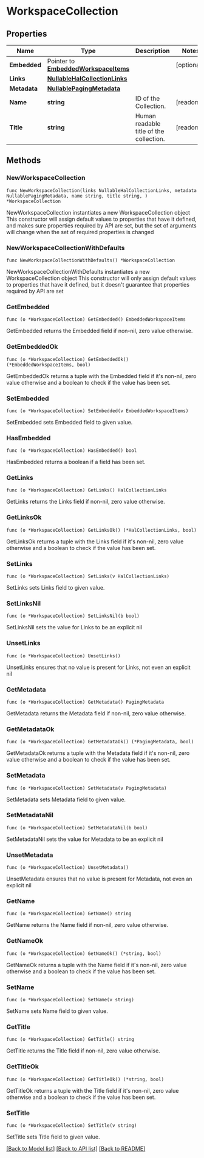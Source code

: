<!--
Copyright (C) 2020-2022 Arm Limited or its affiliates and Contributors. All rights reserved.
SPDX-License-Identifier: Apache-2.0
-->
# WorkspaceCollection

## Properties

Name | Type | Description | Notes
------------ | ------------- | ------------- | -------------
**Embedded** | Pointer to [**EmbeddedWorkspaceItems**](EmbeddedWorkspaceItems.md) |  | [optional] 
**Links** | [**NullableHalCollectionLinks**](HalCollectionLinks.md) |  | 
**Metadata** | [**NullablePagingMetadata**](PagingMetadata.md) |  | 
**Name** | **string** | ID of the Collection. | [readonly] 
**Title** | **string** | Human readable title of the collection. | [readonly] 

## Methods

### NewWorkspaceCollection

`func NewWorkspaceCollection(links NullableHalCollectionLinks, metadata NullablePagingMetadata, name string, title string, ) *WorkspaceCollection`

NewWorkspaceCollection instantiates a new WorkspaceCollection object
This constructor will assign default values to properties that have it defined,
and makes sure properties required by API are set, but the set of arguments
will change when the set of required properties is changed

### NewWorkspaceCollectionWithDefaults

`func NewWorkspaceCollectionWithDefaults() *WorkspaceCollection`

NewWorkspaceCollectionWithDefaults instantiates a new WorkspaceCollection object
This constructor will only assign default values to properties that have it defined,
but it doesn't guarantee that properties required by API are set

### GetEmbedded

`func (o *WorkspaceCollection) GetEmbedded() EmbeddedWorkspaceItems`

GetEmbedded returns the Embedded field if non-nil, zero value otherwise.

### GetEmbeddedOk

`func (o *WorkspaceCollection) GetEmbeddedOk() (*EmbeddedWorkspaceItems, bool)`

GetEmbeddedOk returns a tuple with the Embedded field if it's non-nil, zero value otherwise
and a boolean to check if the value has been set.

### SetEmbedded

`func (o *WorkspaceCollection) SetEmbedded(v EmbeddedWorkspaceItems)`

SetEmbedded sets Embedded field to given value.

### HasEmbedded

`func (o *WorkspaceCollection) HasEmbedded() bool`

HasEmbedded returns a boolean if a field has been set.

### GetLinks

`func (o *WorkspaceCollection) GetLinks() HalCollectionLinks`

GetLinks returns the Links field if non-nil, zero value otherwise.

### GetLinksOk

`func (o *WorkspaceCollection) GetLinksOk() (*HalCollectionLinks, bool)`

GetLinksOk returns a tuple with the Links field if it's non-nil, zero value otherwise
and a boolean to check if the value has been set.

### SetLinks

`func (o *WorkspaceCollection) SetLinks(v HalCollectionLinks)`

SetLinks sets Links field to given value.


### SetLinksNil

`func (o *WorkspaceCollection) SetLinksNil(b bool)`

 SetLinksNil sets the value for Links to be an explicit nil

### UnsetLinks
`func (o *WorkspaceCollection) UnsetLinks()`

UnsetLinks ensures that no value is present for Links, not even an explicit nil
### GetMetadata

`func (o *WorkspaceCollection) GetMetadata() PagingMetadata`

GetMetadata returns the Metadata field if non-nil, zero value otherwise.

### GetMetadataOk

`func (o *WorkspaceCollection) GetMetadataOk() (*PagingMetadata, bool)`

GetMetadataOk returns a tuple with the Metadata field if it's non-nil, zero value otherwise
and a boolean to check if the value has been set.

### SetMetadata

`func (o *WorkspaceCollection) SetMetadata(v PagingMetadata)`

SetMetadata sets Metadata field to given value.


### SetMetadataNil

`func (o *WorkspaceCollection) SetMetadataNil(b bool)`

 SetMetadataNil sets the value for Metadata to be an explicit nil

### UnsetMetadata
`func (o *WorkspaceCollection) UnsetMetadata()`

UnsetMetadata ensures that no value is present for Metadata, not even an explicit nil
### GetName

`func (o *WorkspaceCollection) GetName() string`

GetName returns the Name field if non-nil, zero value otherwise.

### GetNameOk

`func (o *WorkspaceCollection) GetNameOk() (*string, bool)`

GetNameOk returns a tuple with the Name field if it's non-nil, zero value otherwise
and a boolean to check if the value has been set.

### SetName

`func (o *WorkspaceCollection) SetName(v string)`

SetName sets Name field to given value.


### GetTitle

`func (o *WorkspaceCollection) GetTitle() string`

GetTitle returns the Title field if non-nil, zero value otherwise.

### GetTitleOk

`func (o *WorkspaceCollection) GetTitleOk() (*string, bool)`

GetTitleOk returns a tuple with the Title field if it's non-nil, zero value otherwise
and a boolean to check if the value has been set.

### SetTitle

`func (o *WorkspaceCollection) SetTitle(v string)`

SetTitle sets Title field to given value.



[[Back to Model list]](../README.md#documentation-for-models) [[Back to API list]](../README.md#documentation-for-api-endpoints) [[Back to README]](../README.md)


